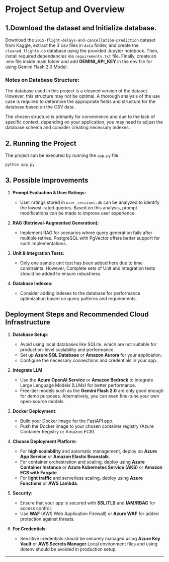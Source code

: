 # Project Setup and Overview

## 1.Download the dataset and Initialize database.
Download the `2015-flight-delays-and-cancellation-prediction` dataset from Kaggle, extract the 3 csv files in `data` folder, and create
the `cleaned_flights.db` database using the provided Jupyter notebook.
Then, install required dependencies via `requirements.txt` file. Finally, create an .env file
inside main folder and add **GEMINI_API_KEY** in the env file for using Gemini Flash 2.0 Model.

### Notes on Database Structure:

The database used in this project is a cleaned version of the dataset. However, this structure may not be optimal. A
thorough analysis of the use case is required to determine the appropriate fields and structure for the database based
on the CSV data.

The chosen structure is primarily for convenience and due to the lack of specific context. depending on your
application, you may need to adjust the database schema and consider creating necessary indexes.

## 2. Running the Project

The project can be executed by running the `app.py` file.

```bash
python app.py
```

## 3. Possible Improvements

1. **Prompt Evaluation & User Ratings:**
    - User ratings stored in `user_sessions.db` can be analyzed to identify the lowest-rated queries. Based on this
      analysis, prompt modifications can be made to improve user experience.

2. **RAG (Retrieval-Augmented Generation):**
    - Implement RAG for scenarios where query generation fails after multiple retries. PostgreSQL with PgVector offers better support
      for such implementations.

3. **Unit & Integration Tests:**
    - Only one sample unit test has been added here due to time constraints. However, Complete sets of Unit and integration tests should be added to ensure robustness.

5. **Database Indexes:**
    - Consider adding indexes to the database for performance optimization based on query patterns and requirements.


## Deployment Steps and Recommended Cloud Infrastructure

1. **Database Setup**:
   - Avoid using local databases like SQLite, which are not suitable for production-level scalability and performance.
   - Set up **Azure SQL Database** or **Amazon Aurora** for your application.
   - Configure the necessary connections and credentials in your app.

2. **Integrate LLM**:
   - Use the **Azure OpenAI Service** or **Amazon Bedrock** to integrate Large Language Models (LLMs) for better performance.
   - Free-tier models such as the **Gemini Flash 2.0** are only good enough for demo purposes. Alternatively, you can even fine-tune your own open-source models.

3. **Docker Deployment**:
   - Build your Docker image for the FastAPI app.
   - Push the Docker image to your chosen container registry (Azure Container Registry or Amazon ECR).

4. **Choose Deployment Platform**:
   - For **high scalability** and automatic management, deploy on **Azure App Service** or **Amazon Elastic Beanstalk**.
   - For container orchestration and scaling, deploy using **Azure Container Instance** or **Azure Kubernetes Service (AKS)** or **Amazon ECS with Fargate**.
   - For **light traffic** and serverless scaling, deploy using **Azure Functions** or **AWS Lambda**.

5. **Security**:
   - Ensure that your app is secured with **SSL/TLS** and **IAM/RBAC** for access control.
   - Use **WAF** (AWS Web Application Firewall) or **Azure WAF** for added protection against threats.

6. **For Credentials**:
   - Sensitive credentials should be securely managed using **Azure Key Vault** or **AWS Secrets Manager**.Local environment files and using
     dotenv should be avoided in production setup.
---